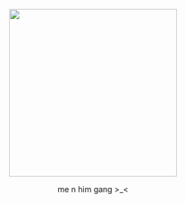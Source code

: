 <p align="center">
  <img src="https://github.com/user-attachments/assets/ba943029-8e3c-468a-8807-441b6637797a"width="300">
</p>
<p align="center">
 me n him gang >_<
</p>


